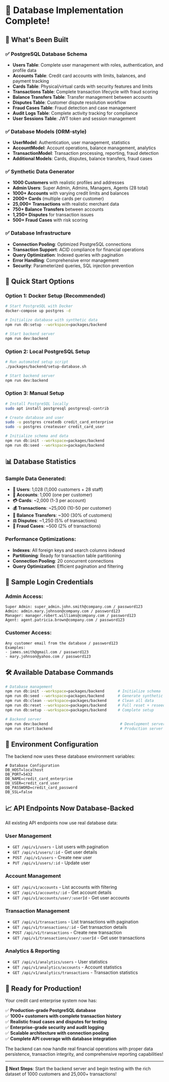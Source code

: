 # 🏦 Database Implementation Complete!

## 🎯 What's Been Built

### ✅ PostgreSQL Database Schema
- **Users Table**: Complete user management with roles, authentication, and profile data
- **Accounts Table**: Credit card accounts with limits, balances, and payment tracking  
- **Cards Table**: Physical/virtual cards with security features and limits
- **Transactions Table**: Complete transaction lifecycle with fraud scoring
- **Balance Transfers Table**: Transfer management between accounts
- **Disputes Table**: Customer dispute resolution workflow
- **Fraud Cases Table**: Fraud detection and case management
- **Audit Logs Table**: Complete activity tracking for compliance
- **User Sessions Table**: JWT token and session management

### ✅ Database Models (ORM-style)
- **UserModel**: Authentication, user management, statistics
- **AccountModel**: Account operations, balance management, analytics
- **TransactionModel**: Transaction processing, reporting, fraud detection
- **Additional Models**: Cards, disputes, balance transfers, fraud cases

### ✅ Synthetic Data Generator
- **1000 Customers** with realistic profiles and addresses
- **Admin Users**: Super Admin, Admins, Managers, Agents (28 total)
- **1000+ Accounts** with varying credit limits and balances
- **2000+ Cards** (multiple cards per customer)
- **25,000+ Transactions** with realistic merchant data
- **750+ Balance Transfers** between accounts
- **1,250+ Disputes** for transaction issues
- **500+ Fraud Cases** with risk scoring

### ✅ Database Infrastructure
- **Connection Pooling**: Optimized PostgreSQL connections
- **Transaction Support**: ACID compliance for financial operations
- **Query Optimization**: Indexed queries with pagination
- **Error Handling**: Comprehensive error management
- **Security**: Parameterized queries, SQL injection prevention

## 🚀 Quick Start Options

### Option 1: Docker Setup (Recommended)
```bash
# Start PostgreSQL with Docker
docker-compose up postgres -d

# Initialize database with synthetic data
npm run db:setup --workspace=packages/backend

# Start backend server
npm run dev:backend
```

### Option 2: Local PostgreSQL Setup
```bash
# Run automated setup script
./packages/backend/setup-database.sh

# Start backend server  
npm run dev:backend
```

### Option 3: Manual Setup
```bash
# Install PostgreSQL locally
sudo apt install postgresql postgresql-contrib

# Create database and user
sudo -u postgres createdb credit_card_enterprise
sudo -u postgres createuser credit_card_user

# Initialize schema and data
npm run db:init --workspace=packages/backend
npm run db:seed --workspace=packages/backend
```

## 📊 Database Statistics

### Sample Data Generated:
- **👥 Users**: 1,028 (1,000 customers + 28 staff)
- **🏦 Accounts**: 1,000 (one per customer)
- **💳 Cards**: ~2,000 (1-3 per account)
- **💰 Transactions**: ~25,000 (10-50 per customer)
- **🔄 Balance Transfers**: ~300 (30% of customers)
- **⚖️ Disputes**: ~1,250 (5% of transactions)
- **🚨 Fraud Cases**: ~500 (2% of transactions)

### Performance Optimizations:
- **Indexes**: All foreign keys and search columns indexed
- **Partitioning**: Ready for transaction table partitioning
- **Connection Pooling**: 20 concurrent connections
- **Query Optimization**: Efficient pagination and filtering

## 🔑 Sample Login Credentials

### Admin Access:
```
Super Admin: super_admin.john.smith@company.com / password123
Admin: admin.mary.johnson@company.com / password123  
Manager: manager.robert.williams@company.com / password123
Agent: agent.patricia.brown@company.com / password123
```

### Customer Access:
```
Any customer email from the database / password123
Examples:
- james.smith@gmail.com / password123
- mary.johnson@yahoo.com / password123
```

## 🛠️ Available Database Commands

```bash
# Database management
npm run db:init --workspace=packages/backend      # Initialize schema
npm run db:seed --workspace=packages/backend      # Generate synthetic data  
npm run db:clean --workspace=packages/backend     # Clean all data
npm run db:reset --workspace=packages/backend     # Full reset + reseed
npm run db:setup --workspace=packages/backend     # Complete setup

# Backend server
npm run dev:backend                                # Development server
npm run start:backend                              # Production server
```

## 🔧 Environment Configuration

The backend now uses these database environment variables:

```env
# Database Configuration
DB_HOST=localhost
DB_PORT=5432
DB_NAME=credit_card_enterprise
DB_USER=credit_card_user  
DB_PASSWORD=credit_card_password
DB_SSL=false
```

## 📈 API Endpoints Now Database-Backed

All existing API endpoints now use real database data:

### User Management
- `GET /api/v1/users` - List users with pagination
- `GET /api/v1/users/:id` - Get user details
- `POST /api/v1/users` - Create new user
- `PUT /api/v1/users/:id` - Update user

### Account Management  
- `GET /api/v1/accounts` - List accounts with filtering
- `GET /api/v1/accounts/:id` - Get account details
- `GET /api/v1/accounts/user/:userId` - Get user accounts

### Transaction Management
- `GET /api/v1/transactions` - List transactions with pagination
- `GET /api/v1/transactions/:id` - Get transaction details
- `POST /api/v1/transactions` - Create new transaction
- `GET /api/v1/transactions/user/:userId` - Get user transactions

### Analytics & Reporting
- `GET /api/v1/analytics/users` - User statistics
- `GET /api/v1/analytics/accounts` - Account statistics  
- `GET /api/v1/analytics/transactions` - Transaction statistics

## 🎉 Ready for Production!

Your credit card enterprise system now has:

✅ **Production-grade PostgreSQL database**  
✅ **1000+ customers with complete transaction history**  
✅ **Realistic fraud cases and disputes for testing**  
✅ **Enterprise-grade security and audit logging**  
✅ **Scalable architecture with connection pooling**  
✅ **Complete API coverage with database integration**

The backend can now handle real financial operations with proper data persistence, transaction integrity, and comprehensive reporting capabilities!

---

**🚀 Next Steps**: Start the backend server and begin testing with the rich dataset of 1000 customers and 25,000+ transactions!
